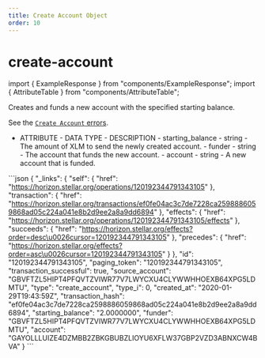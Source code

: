 ```yaml
---
title: Create Account Object
order: 10
---
```


# create-account

import { ExampleResponse } from "components/ExampleResponse"; import { AttributeTable } from "components/AttributeTable";

Creates and funds a new account with the specified starting balance.

See the [`Create Account` errors](../../../errors/result-codes/operation-specific/create-account.md).

 - ATTRIBUTE - DATA TYPE - DESCRIPTION - starting\_balance - string - The amount of XLM to send the newly created account. - funder - string - The account that funds the new account. - account - string - A new account that is funded.

 \`\`\`json { "\_links": { "self": { "href": "https://horizon.stellar.org/operations/120192344791343105" }, "transaction": { "href": "https://horizon.stellar.org/transactions/ef0fe04ac3c7de7228ca2598886059868ad05c224a041e8b2d9ee2a8a9dd6894" }, "effects": { "href": "https://horizon.stellar.org/operations/120192344791343105/effects" }, "succeeds": { "href": "https://horizon.stellar.org/effects?order=desc\u0026cursor=120192344791343105" }, "precedes": { "href": "https://horizon.stellar.org/effects?order=asc\u0026cursor=120192344791343105" } }, "id": "120192344791343105", "paging\_token": "120192344791343105", "transaction\_successful": true, "source\_account": "GBVFTZL5HIPT4PFQVTZVIWR77V7LWYCXU4CLYWWHHOEXB64XPG5LDMTU", "type": "create\_account", "type\_i": 0, "created\_at": "2020-01-29T19:43:59Z", "transaction\_hash": "ef0fe04ac3c7de7228ca2598886059868ad05c224a041e8b2d9ee2a8a9dd6894", "starting\_balance": "2.0000000", "funder": "GBVFTZL5HIPT4PFQVTZVIWR77V7LWYCXU4CLYWWHHOEXB64XPG5LDMTU", "account": "GAYOLLLUIZE4DZMBB2ZBKGBUBZLIOYU6XFLW37GBP2VZD3ABNXCW4BVA" } \`\`\`

